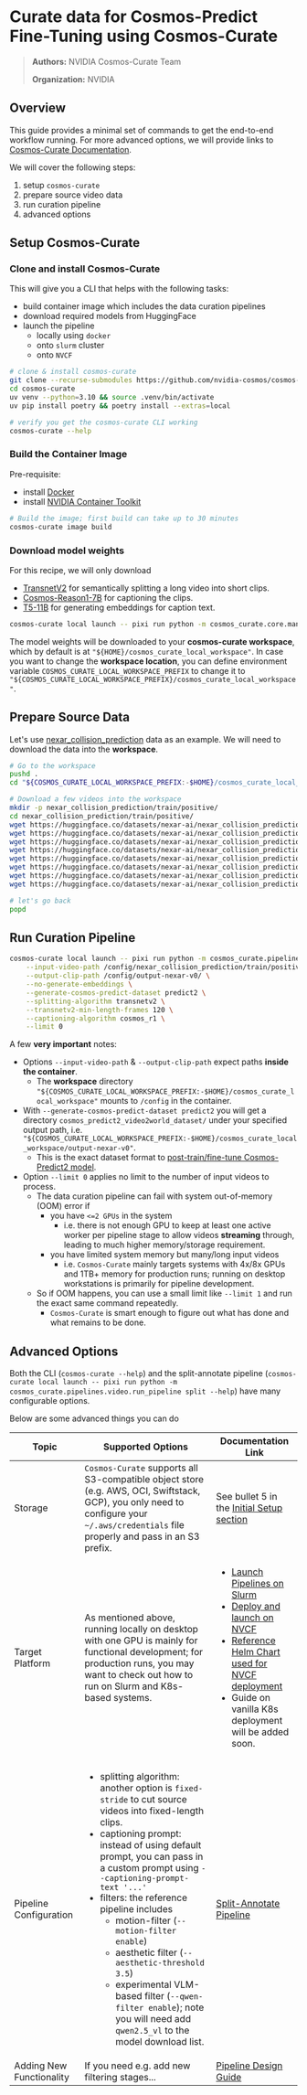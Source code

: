 # Curate data for Cosmos-Predict Fine-Tuning using Cosmos-Curate

> **Authors:** NVIDIA Cosmos-Curate Team
>
> **Organization:** NVIDIA

## Overview

This guide provides a minimal set of commands to get the end-to-end workflow running.
For more advanced options, we will provide links to [Cosmos-Curate Documentation](https://github.com/nvidia-cosmos/cosmos-curate/blob/main/docs/README.md).

We will cover the following steps:

1. setup `cosmos-curate`
2. prepare source video data
3. run curation pipeline
4. advanced options

## Setup Cosmos-Curate

### Clone and install Cosmos-Curate

This will give you a CLI that helps with the following tasks:

- build container image which includes the data curation pipelines
- download required models from HuggingFace
- launch the pipeline
  - locally using `docker`
  - onto `slurm` cluster
  - onto `NVCF`

```bash
# clone & install cosmos-curate
git clone --recurse-submodules https://github.com/nvidia-cosmos/cosmos-curate.git
cd cosmos-curate
uv venv --python=3.10 && source .venv/bin/activate
uv pip install poetry && poetry install --extras=local

# verify you get the cosmos-curate CLI working
cosmos-curate --help
```

### Build the Container Image

Pre-requisite:

- install [Docker](https://docs.docker.com/engine/install/)
- install [NVIDIA Container Toolkit](https://docs.nvidia.com/datacenter/cloud-native/container-toolkit/latest/install-guide.html)

```bash
# Build the image; first build can take up to 30 minutes
cosmos-curate image build
```

### Download model weights

For this recipe, we will only download
- [TransnetV2](https://huggingface.co/Sn4kehead/TransNetV2) for semantically splitting a long video into short clips.
- [Cosmos-Reason1-7B](https://huggingface.co/nvidia/Cosmos-Reason1-7B) for captioning the clips.
- [T5-11B](https://huggingface.co/google-t5/t5-11b) for generating embeddings for caption text.

```bash
cosmos-curate local launch -- pixi run python -m cosmos_curate.core.managers.model_cli download --models transnetv2,cosmos_reason1,t5_xxl
```

The model weights will be downloaded to your **cosmos-curate workspace**, which by default is at `"${HOME}/cosmos_curate_local_workspace"`.
In case you want to change the **workspace location**, you can define environment variable `COSMOS_CURATE_LOCAL_WORKSPACE_PREFIX` to change it to `"${COSMOS_CURATE_LOCAL_WORKSPACE_PREFIX}/cosmos_curate_local_workspace"`.

## Prepare Source Data

Let's use [nexar_collision_prediction](https://huggingface.co/datasets/nexar-ai/nexar_collision_prediction/tree/main) data as an example.
We will need to download the data into the **workspace**.

```bash
# Go to the workspace
pushd .
cd "${COSMOS_CURATE_LOCAL_WORKSPACE_PREFIX:-$HOME}/cosmos_curate_local_workspace"

# Download a few videos into the workspace
mkdir -p nexar_collision_prediction/train/positive/
cd nexar_collision_prediction/train/positive/
wget https://huggingface.co/datasets/nexar-ai/nexar_collision_prediction/resolve/main/train/positive/00000.mp4
wget https://huggingface.co/datasets/nexar-ai/nexar_collision_prediction/resolve/main/train/positive/00003.mp4
wget https://huggingface.co/datasets/nexar-ai/nexar_collision_prediction/resolve/main/train/positive/00004.mp4
wget https://huggingface.co/datasets/nexar-ai/nexar_collision_prediction/resolve/main/train/positive/00005.mp4
wget https://huggingface.co/datasets/nexar-ai/nexar_collision_prediction/resolve/main/train/positive/00006.mp4
wget https://huggingface.co/datasets/nexar-ai/nexar_collision_prediction/resolve/main/train/positive/00007.mp4
wget https://huggingface.co/datasets/nexar-ai/nexar_collision_prediction/resolve/main/train/positive/00008.mp4
wget https://huggingface.co/datasets/nexar-ai/nexar_collision_prediction/resolve/main/train/positive/00010.mp4

# let's go back
popd
```

## Run Curation Pipeline

```bash
cosmos-curate local launch -- pixi run python -m cosmos_curate.pipelines.video.run_pipeline split \
    --input-video-path /config/nexar_collision_prediction/train/positive/ \
    --output-clip-path /config/output-nexar-v0/ \
    --no-generate-embeddings \
    --generate-cosmos-predict-dataset predict2 \
    --splitting-algorithm transnetv2 \
    --transnetv2-min-length-frames 120 \
    --captioning-algorithm cosmos_r1 \
    --limit 0
```

A few **very important** notes:

- Options `--input-video-path` & `--output-clip-path` expect paths **inside the container**.
  - The **workspace** directory `"${COSMOS_CURATE_LOCAL_WORKSPACE_PREFIX:-$HOME}/cosmos_curate_local_workspace"` mounts to `/config` in the container.
- With `--generate-cosmos-predict-dataset predict2` you will get a directory `cosmos_predict2_video2world_dataset/` under your specified output path, i.e. `"${COSMOS_CURATE_LOCAL_WORKSPACE_PREFIX:-$HOME}/cosmos_curate_local_workspace/output-nexar-v0"`.
  - This is the exact dataset format to [post-train/fine-tune Cosmos-Predict2 model](https://github.com/nvidia-cosmos/cosmos-predict2/blob/main/documentations/post-training_video2world.md#1-preparing-data).
- Option `--limit 0` applies no limit to the number of input videos to process.
  - The data curation pipeline can fail with system out-of-memory (OOM) error if
    - you have `<=2 GPUs` in the system
      - i.e. there is not enough GPU to keep at least one active worker per pipeline stage to allow videos **streaming** through, leading to much higher memory/storage requirement.
    - you have limited system memory but many/long input videos
      - i.e. `Cosmos-Curate` mainly targets systems with 4x/8x GPUs and 1TB+ memory for production runs; running on desktop workstations is primarily for pipeline development.
  - So if OOM happens, you can use a small limit like `--limit 1` and run the exact same command repeatedly.
    - `Cosmos-Curate` is smart enough to figure out what has done and what remains to be done.

## Advanced Options

Both the CLI (`cosmos-curate --help`)
and the split-annotate pipeline (`cosmos-curate local launch -- pixi run python -m cosmos_curate.pipelines.video.run_pipeline split --help`)
have many configurable options.

Below are some advanced things you can do

| Topic | Supported Options | Documentation Link |
| ----- | ----------------- | ------------------ |
| Storage | `Cosmos-Curate` supports all S3-compatible object store (e.g. AWS, OCI, Swiftstack, GCP), you only need to configure your `~/.aws/credentials` file properly and pass in an S3 prefix. | See bullet 5 in the [Initial Setup section](https://github.com/nvidia-cosmos/cosmos-curate/blob/main/docs/client/END_USER_GUIDE.md#initial-setup) |
| Target Platform | As mentioned above, running locally on desktop with one GPU is mainly for functional development; for production runs, you may want to check out how to run on Slurm and K8s-based systems. | <ul><li>[Launch Pipelines on Slurm](https://github.com/nvidia-cosmos/cosmos-curate/blob/main/docs/client/END_USER_GUIDE.md#launch-pipelines-on-slurm)</li><li>[Deploy and launch on NVCF](https://github.com/nvidia-cosmos/cosmos-curate/blob/main/docs/client/NVCF_GUIDE.md)</li><li>[Reference Helm Chart used for NVCF deployment](https://github.com/nvidia-cosmos/cosmos-curate/tree/main/charts/cosmos-curate)</li><li>Guide on vanilla K8s deployment will be added soon.</li></ul> |
| Pipeline Configuration | <ul><li>splitting algorithm: another option is `fixed-stride` to cut source videos into fixed-length clips.</li><li>captioning prompt: instead of using default prompt, you can pass in a custom prompt using `--captioning-prompt-text '...'`</li><li>filters: the reference pipeline includes<ul><li>motion-filter (`--motion-filter enable`)</li><li>aesthetic filter (`--aesthetic-threshold 3.5`)</li><li>experimental VLM-based filter (`--qwen-filter enable`); note you will need add `qwen2.5_vl` to the model download list.</li></ul></li></ul> | [Split-Annotate Pipeline](https://github.com/nvidia-cosmos/cosmos-curate/blob/main/docs/curator/REFERENCE_PIPELINES_VIDEO.md#split-annotate-pipeline-stages) |
| Adding New Functionality | If you need e.g. add new filtering stages... | [Pipeline Design Guide](https://github.com/nvidia-cosmos/cosmos-curate/blob/main/docs/curator/PIPELINE_DESIGN_GUIDE.md) |
